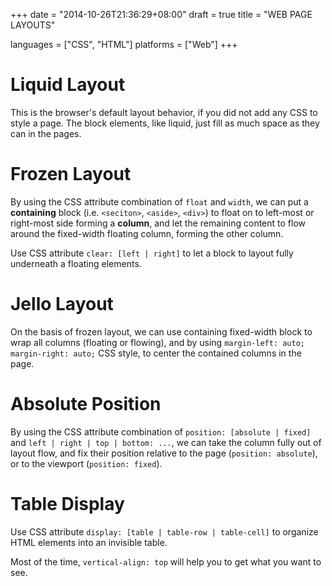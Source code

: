 +++
date = "2014-10-26T21:36:29+08:00"
draft = true
title = "WEB PAGE LAYOUTS"

languages = ["CSS", "HTML"]
platforms = ["Web"]
+++

# Liquid Layout

This is the browser's default layout behavior, if you did not add any CSS to
style a page. The block elements, like liquid, just fill as much space as they
can in the pages.

# Frozen Layout

By using the CSS attribute combination of `float` and `width`, we can put a
__containing__ block (i.e. `<seciton>`, `<aside>`, `<div>`) to float on to
left-most or right-most side forming a __column__, and let the  remaining
content to flow around the fixed-width floating column, forming the other
column.

Use CSS attribute `clear: [left | right]` to let a block to layout fully
underneath a floating elements.

# Jello Layout

On the basis of frozen layout, we can use containing fixed-width block to wrap
all columns (floating or flowing), and by using `margin-left: auto;
margin-right: auto;` CSS style, to center the contained columns in the page.

# Absolute Position

By using the CSS attribute combination of `position: [absolute | fixed]` and
`left | right | top | bottom: ...`, we can take the column fully out of layout
flow, and fix their position relative to the page (`position: absolute`), or to
the viewport (`position: fixed`).

# Table Display

Use CSS attribute `display: [table | table-row | table-cell]` to organize HTML
elements into an invisible table.

Most of the time, `vertical-align: top` will help you to get what you want to see.
